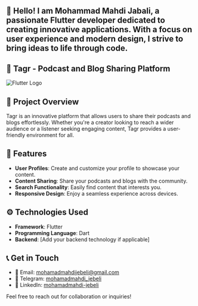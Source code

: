 ## 👋 Hello! I am Mohammad Mahdi Jabali, a passionate Flutter developer dedicated to creating innovative applications. With a focus on user experience and modern design, I strive to bring ideas to life through code.

## 🌟 Tagr - Podcast and Blog Sharing Platform

![Flutter Logo](https://upload.wikimedia.org/wikipedia/commons/thumb/4/44/Google-flutter-logo.svg/2560px-Google-flutter-logo.svg.png)

## 📜 Project Overview
Tagr is an innovative platform that allows users to share their podcasts and blogs effortlessly. Whether you're a creator looking to reach a wider audience or a listener seeking engaging content, Tagr provides a user-friendly environment for all.

## 🚀 Features
- **User Profiles**: Create and customize your profile to showcase your content.
- **Content Sharing**: Share your podcasts and blogs with the community.
- **Search Functionality**: Easily find content that interests you.
- **Responsive Design**: Enjoy a seamless experience across devices.

## ⚙️ Technologies Used
- **Framework**: Flutter
- **Programming Language**: Dart
- **Backend**: [Add your backend technology if applicable]

## 📞 Get in Touch
- 📧 Email: [mohamadmahdijebeli@gmail.com](mailto:mohamadmahdijebeli@gmail.com)
- 💬 Telegram: [mohamadmahdi_jebeli](https://t.me/mohamadmahdi_jebeli)
- 💼 LinkedIn: [mohamadmahdi-jebeli](https://www.linkedin.com/in/mohamadmahdi-jebeli)

Feel free to reach out for collaboration or inquiries!
